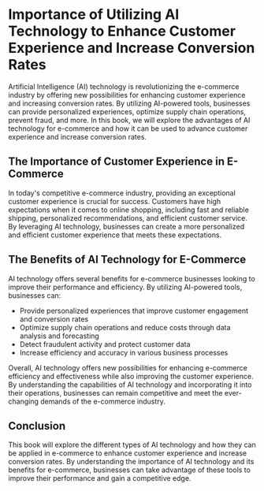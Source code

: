 Importance of Utilizing AI Technology to Enhance Customer Experience and Increase Conversion Rates
================================================================================================================

Artificial Intelligence (AI) technology is revolutionizing the e-commerce industry by offering new possibilities for enhancing customer experience and increasing conversion rates. By utilizing AI-powered tools, businesses can provide personalized experiences, optimize supply chain operations, prevent fraud, and more. In this book, we will explore the advantages of AI technology for e-commerce and how it can be used to advance customer experience and increase conversion rates.

The Importance of Customer Experience in E-Commerce
---------------------------------------------------

In today's competitive e-commerce industry, providing an exceptional customer experience is crucial for success. Customers have high expectations when it comes to online shopping, including fast and reliable shipping, personalized recommendations, and efficient customer service. By leveraging AI technology, businesses can create a more personalized and efficient customer experience that meets these expectations.

The Benefits of AI Technology for E-Commerce
--------------------------------------------

AI technology offers several benefits for e-commerce businesses looking to improve their performance and efficiency. By utilizing AI-powered tools, businesses can:

* Provide personalized experiences that improve customer engagement and conversion rates
* Optimize supply chain operations and reduce costs through data analysis and forecasting
* Detect fraudulent activity and protect customer data
* Increase efficiency and accuracy in various business processes

Overall, AI technology offers new possibilities for enhancing e-commerce efficiency and effectiveness while also improving the customer experience. By understanding the capabilities of AI technology and incorporating it into their operations, businesses can remain competitive and meet the ever-changing demands of the e-commerce industry.

Conclusion
----------

This book will explore the different types of AI technology and how they can be applied in e-commerce to enhance customer experience and increase conversion rates. By understanding the importance of AI technology and its benefits for e-commerce, businesses can take advantage of these tools to improve their performance and gain a competitive edge.


